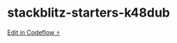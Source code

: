 # stackblitz-starters-k48dub

[Edit in Codeflow ⚡️](https://stackblitz.com/~/github.com/arghadeep05/stackblitz-starters-k48dub)